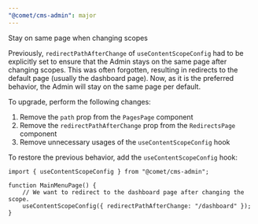 ```yaml
---
"@comet/cms-admin": major
---
```


Stay on same page when changing scopes

Previously, `redirectPathAfterChange` of `useContentScopeConfig` had to be explicitly set to ensure that the Admin stays on the same page after changing scopes.
This was often forgotten, resulting in redirects to the default page (usually the dashboard page).
Now, as it is the preferred behavior, the Admin will stay on the same page per default.

To upgrade, perform the following changes:

1. Remove the `path` prop from the `PagesPage` component
2. Remove the `redirectPathAfterChange` prop from the `RedirectsPage` component
3. Remove unnecessary usages of the `useContentScopeConfig` hook

To restore the previous behavior, add the `useContentScopeConfig` hook:

```tsx
import { useContentScopeConfig } from "@comet/cms-admin";

function MainMenuPage() {
    // We want to redirect to the dashboard page after changing the scope.
    useContentScopeConfig({ redirectPathAfterChange: "/dashboard" });
}
```
